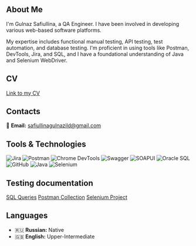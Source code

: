 ## About Me

I'm Gulnaz Safiullina, a QA Engineer. I have been involved in developing various web-based software platforms.

My expertise includes functional manual testing, API testing, test automation, and database testing. I'm proficient in using tools like Postman, DevTools, Jira, and SQL, and I have a foundational understanding of Java and Selenium WebDriver. 

## CV
[Link to my CV](https://drive.google.com/file/d/1wtqfxHQL41CIstaIr_ZxSWUkI8CV_d1D/view?usp=drive_link)

## Contacts
📧 **Email:** safiullinagulnazild@gmail.com

## Tools & Technologies

![Jira](https://img.shields.io/badge/Jira-0052CC?logo=jira&logoColor=white)
![Postman](https://img.shields.io/badge/Postman-FF6C37?logo=postman&logoColor=white)
![Chrome DevTools](https://img.shields.io/badge/Chrome%20DevTools-4285F4?logo=google-chrome&logoColor=white)
![Swagger](https://img.shields.io/badge/Swagger-85EA2D?logo=swagger&logoColor=black)
![SOAPUI](https://img.shields.io/badge/SOAPUI-6DB33F?logo=soapui&logoColor=white)
![Oracle SQL](https://img.shields.io/badge/Oracle%20SQL-F80000?logo=oracle&logoColor=white)
![GitHub](https://img.shields.io/badge/GitHub-181717?logo=github&logoColor=white)
![Java](https://img.shields.io/badge/Java-007396?logo=java&logoColor=white)
![Selenium](https://img.shields.io/badge/Selenium-43B02A?logo=selenium&logoColor=white)

## Testing documentation

[SQL Queries]()
[Postman Collection]()
[Selenium Project](https://github.com/GulnazSaf/online_shop/tree/master)

## Languages
- 🇷🇺 **Russian:** Native
- 🇬🇧 **English:** Upper-Intermediate

